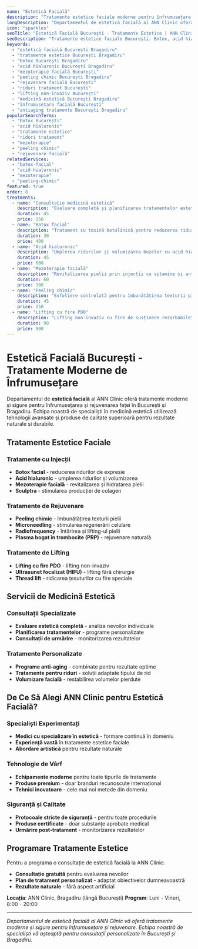 ```yaml
---
name: "Estetică Facială"
description: "Tratamente estetice faciale moderne pentru înfrumusețare și rejuvenare"
longDescription: "Departamentul de estetică facială al ANN Clinic oferă tratamente moderne și sigure pentru înfrumusețarea și rejuvenarea feței. Echipa noastră de specialiști în medicină estetică din București utilizează tehnologii avansate și produse de calitate superioară pentru rezultate naturale și durabile."
icon: "sparkles"
seoTitle: "Estetică Facială București - Tratamente Estetice | ANN Clinic"
seoDescription: "Tratamente estetice faciale București. Botox, acid hialuronic, mezoterapie, peeling chimic. Specialiști în medicină estetică. Programează-te la ANN Clinic Bragadiru."
keywords:
  - "estetică facială București Bragadiru"
  - "tratamente estetice București Bragadiru"
  - "botox București Bragadiru"
  - "acid hialuronic București Bragadiru"
  - "mezoterapie facială București"
  - "peeling chimic București Bragadiru"
  - "rejuvenare facială București"
  - "riduri tratament București"
  - "lifting non-invaziv București"
  - "medicină estetică București Bragadiru"
  - "înfrumusețare facială București"
  - "antiaging tratamente București Bragadiru"
popularSearchTerms:
  - "botox București"
  - "acid hialuronic"
  - "tratamente estetice"
  - "riduri tratament"
  - "mezoterapie"
  - "peeling chimic"
  - "rejuvenare facială"
relatedServices:
  - "botox-facial"
  - "acid-hialuronic"
  - "mezoterapie"
  - "peeling-chimic"
featured: true
order: 8
treatments:
  - name: "Consultație medicină estetică"
    description: "Evaluare completă și planificarea tratamentelor estetice personalizate"
    duration: 45
    price: 150
  - name: "Botox facial"
    description: "Tratament cu toxină botulinică pentru reducerea ridurilor de expresie"
    duration: 30
    price: 400
  - name: "Acid hialuronic"
    description: "Umplerea ridurilor și volumizarea buzelor cu acid hialuronic"
    duration: 45
    price: 600
  - name: "Mezoterapie facială"
    description: "Revitalizarea pielii prin injecții cu vitamine și antioxidanți"
    duration: 60
    price: 300
  - name: "Peeling chimic"
    description: "Exfoliere controlată pentru îmbunătățirea texturii pielii"
    duration: 45
    price: 250
  - name: "Lifting cu fire PDO"
    description: "Lifting non-invaziv cu fire de susținere rezorbabile"
    duration: 90
    price: 800
---
```


# Estetică Facială București - Tratamente Moderne de Înfrumusețare

Departamentul de **estetică facială** al ANN Clinic oferă tratamente moderne și sigure pentru înfrumusețarea și rejuvenarea feței în București și Bragadiru. Echipa noastră de specialiști în medicină estetică utilizează tehnologii avansate și produse de calitate superioară pentru rezultate naturale și durabile.

## Tratamente Estetice Faciale

### Tratamente cu Injecții

- **Botox facial** - reducerea ridurilor de expresie
- **Acid hialuronic** - umplerea ridurilor și volumizarea
- **Mezoterapie facială** - revitalizarea și hidratarea pielii
- **Sculptra** - stimularea producției de colagen

### Tratamente de Rejuvenare

- **Peeling chimic** - îmbunătățirea texturii pielii
- **Microneedling** - stimularea regenerării celulare
- **Radiofrequency** - întărirea și lifting-ul pielii
- **Plasma bogat în trombocite (PRP)** - rejuvenare naturală

### Tratamente de Lifting

- **Lifting cu fire PDO** - lifting non-invaziv
- **Ultrasunet focalizat (HIFU)** - lifting fără chirurgie
- **Thread lift** - ridicarea țesuturilor cu fire speciale

## Servicii de Medicină Estetică

### Consultații Specializate

- **Evaluare estetică completă** - analiza nevoilor individuale
- **Planificarea tratamentelor** - programe personalizate
- **Consultații de urmărire** - monitorizarea rezultatelor

### Tratamente Personalizate

- **Programe anti-aging** - combinate pentru rezultate optime
- **Tratamente pentru riduri** - soluții adaptate tipului de rid
- **Volumizare facială** - restabilirea volumelor pierdute

## De Ce Să Alegi ANN Clinic pentru Estetică Facială?

### Specialiști Experimentați

- **Medici cu specializare în estetică** - formare continuă în domeniu
- **Experiență vastă** în tratamente estetice faciale
- **Abordare artistică** pentru rezultate naturale

### Tehnologie de Vârf

- **Echipamente moderne** pentru toate tipurile de tratamente
- **Produse premium** - doar branduri recunoscute internațional
- **Tehnici inovatoare** - cele mai noi metode din domeniu

### Siguranță și Calitate

- **Protocoale stricte de siguranță** - pentru toate procedurile
- **Produse certificate** - doar substanțe aprobate medical
- **Urmărire post-tratament** - monitorizarea rezultatelor

## Programare Tratamente Estetice

Pentru a programa o consultație de estetică facială la ANN Clinic:

- **Consultație gratuită** pentru evaluarea nevoilor
- **Plan de tratament personalizat** - adaptat obiectivelor dumneavoastră
- **Rezultate naturale** - fără aspect artificial

**Locația**: ANN Clinic, Bragadiru (lângă București)
**Program**: Luni - Vineri, 8:00 - 20:00

---

_Departamentul de estetică facială al ANN Clinic vă oferă tratamente moderne și sigure pentru înfrumusețare și rejuvenare. Echipa noastră de specialiști vă așteaptă pentru consultații personalizate în București și Bragadiru._
